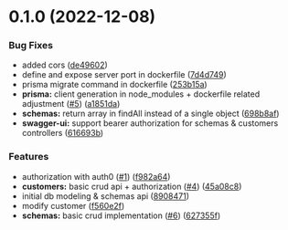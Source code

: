 # 0.1.0 (2022-12-08)


### Bug Fixes

* added cors ([de49602](https://github.com/vecinity/customeric-server/commit/de49602bbce098976cef7e18a0770bbe908f86f9))
* define and expose server port in dockerfile ([7d4d749](https://github.com/vecinity/customeric-server/commit/7d4d749e2585867ed369a7fc1652194ce28cd2ad))
* prisma migrate command in dockerfile ([253b15a](https://github.com/vecinity/customeric-server/commit/253b15a601ac4cc08a34931b278cfb337e3896eb))
* **prisma:** client generation in node_modules + dockerfile related adjustment ([#5](https://github.com/vecinity/customeric-server/issues/5)) ([a1851da](https://github.com/vecinity/customeric-server/commit/a1851da2ab464bb4db0daecc426293e6026ffc20))
* **schemas:** return array in findAll instead of a single object ([698b8af](https://github.com/vecinity/customeric-server/commit/698b8afd414568dcdfbe8191c8443d2ac737a54a))
* **swagger-ui:** support bearer authorization for schemas & customers controllers ([616693b](https://github.com/vecinity/customeric-server/commit/616693bc43ea97461e420997e9aab65c4703d68c))


### Features

* authorization with auth0 ([#1](https://github.com/vecinity/customeric-server/issues/1)) ([f982a64](https://github.com/vecinity/customeric-server/commit/f982a64fdfbc169f9e40854fcfd4f766909a5d40))
* **customers:** basic crud api + authorization ([#4](https://github.com/vecinity/customeric-server/issues/4)) ([45a08c8](https://github.com/vecinity/customeric-server/commit/45a08c8c07bb518a7db357bb9689454cdc18df67))
* initial db modeling & schemas api ([8908471](https://github.com/vecinity/customeric-server/commit/89084715f8b12f227bcc54c1685266feaa51644b))
* modify customer ([f560e2f](https://github.com/vecinity/customeric-server/commit/f560e2fb75a3c9c1817b375914d2c477a976cd95))
* **schemas:** basic crud implementation ([#6](https://github.com/vecinity/customeric-server/issues/6)) ([627355f](https://github.com/vecinity/customeric-server/commit/627355ff202608c8dd2d70f45e8a07659d3b954e))




